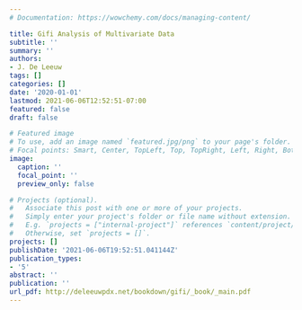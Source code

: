 ```yaml
---
# Documentation: https://wowchemy.com/docs/managing-content/

title: Gifi Analysis of Multivariate Data
subtitle: ''
summary: ''
authors:
- J. De Leeuw
tags: []
categories: []
date: '2020-01-01'
lastmod: 2021-06-06T12:52:51-07:00
featured: false
draft: false

# Featured image
# To use, add an image named `featured.jpg/png` to your page's folder.
# Focal points: Smart, Center, TopLeft, Top, TopRight, Left, Right, BottomLeft, Bottom, BottomRight.
image:
  caption: ''
  focal_point: ''
  preview_only: false

# Projects (optional).
#   Associate this post with one or more of your projects.
#   Simply enter your project's folder or file name without extension.
#   E.g. `projects = ["internal-project"]` references `content/project/deep-learning/index.md`.
#   Otherwise, set `projects = []`.
projects: []
publishDate: '2021-06-06T19:52:51.041144Z'
publication_types:
- '5'
abstract: ''
publication: ''
url_pdf: http://deleeuwpdx.net/bookdown/gifi/_book/_main.pdf
---
```

